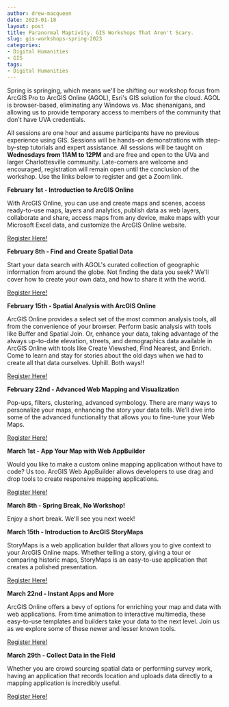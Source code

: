 ```yaml
---
author: drew-macqueen
date: 2023-01-18
layout: post
title: Paranormal Maptivity. GIS Workshops That Aren't Scary.
slug: gis-workshops-spring-2023
categories:
- Digital Humanities
- GIS
tags:
- Digital Humanities
---
```


Spring is springing, which means we'll be shifting our workshop focus from ArcGIS Pro to ArcGIS Online (AGOL), Esri's GIS solution for the cloud. AGOL is browser-based, eliminating any Windows vs. Mac shenanigans, and allowing us to provide temporary access to members of the community that don't have UVA credentials. 

All sessions are one hour and assume participants have no previous experience using GIS. Sessions will be hands-on demonstrations with step-by-step tutorials and expert assistance. All sessions will be taught on **Wednesdays from 11AM to 12PM** and are free and open to the UVa and larger Charlottesville community. Late-comers are welcome and encouraged, registration will remain open until the conclusion of the workshop. Use the links below to register and get a Zoom link. 

**February 1st - Introduction to ArcGIS Online**

With ArcGIS Online, you can use and create maps and scenes, access ready-to-use maps, layers and analytics, publish data as web layers, collaborate and share, access maps from any device, make maps with your Microsoft Excel data, and customize the ArcGIS Online website.

[Register Here!](https://cal.lib.virginia.edu/calendar/events/Spring2023GISWorkshop1)

**February 8th - Find and Create Spatial Data**

Start your data search with AGOL's curated collection of geographic information from around the globe. Not finding the data you seek? We'll cover how to create your own data, and how to share it with the world. 

[Register Here!](https://cal.lib.virginia.edu/calendar/events/Spring2023GISWorkshop2)

**February 15th - Spatial Analysis with ArcGIS Online**

ArcGIS Online provides a select set of the most common analysis tools, all from the convenience of your browser. Perform basic analysis with tools like Buffer and Spatial Join. Or, enhance your data, taking advantage of the always up-to-date elevation, streets, and demographics data available in ArcGIS Online with tools like Create Viewshed, Find Nearest, and Enrich. Come to learn and stay for stories about the old days when we had to create all that data ourselves. Uphill. Both ways!! 

[Register Here!](https://cal.lib.virginia.edu/calendar/events/Spring2023GISWorkshop3)

**February 22nd - Advanced Web Mapping and Visualization**

Pop-ups, filters, clustering, advanced symbology. There are many ways to personalize your maps, enhancing the story your data tells. We’ll dive into some of the advanced functionality that allows you to fine-tune your Web Maps.

[Register Here!](https://cal.lib.virginia.edu/calendar/events/Spring2023GISWorkshop4)

**March 1st - App Your Map with Web AppBuilder**

Would you like to make a custom online mapping application without have to code?  Us too.  ArcGIS Web AppBuilder allows developers to use drag and drop tools to create responsive mapping applications.  

[Register Here!](https://cal.lib.virginia.edu/calendar/events/Spring2023GISWorkshop5)

**March 8th - Spring Break, No Workshop!**

Enjoy a short break. We'll see you next week!

**March 15th - Introduction to ArcGIS StoryMaps**

StoryMaps is a web application builder that allows you to give context to your ArcGIS Online maps.  Whether telling a story, giving a tour or comparing historic maps, StoryMaps is an easy-to-use application that creates a polished presentation. 

[Register Here!](https://cal.lib.virginia.edu/calendar/events/Spring2023GISWorkshop6)

**March 22nd - Instant Apps and More**

ArcGIS Online offers a bevy of options for enriching your map and data with web applications. From time animation to interactive multimedia, these easy-to-use templates and builders take your data to the next level. Join us as we explore some of these newer and lesser known tools. 

[Register Here!](https://cal.lib.virginia.edu/calendar/events/Spring2023GISWorkshop7)

**March 29th - Collect Data in the Field**

Whether you are crowd sourcing spatial data or performing survey work, having an application that records location and uploads data directly to a mapping application is incredibly useful.  

[Register Here!](https://cal.lib.virginia.edu/calendar/events/Spring2023GISWorkshop8)